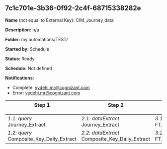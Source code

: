 ## 7c1c701e-3b36-0f92-2c4f-68715338282e

**Name** (not equal to External Key)**:** CIM_Journey_data

**Description:** n/a

**Folder:** my automations/TEST/

**Started by:** Schedule

**Status:** Ready

**Schedule:** Not defined

**Notifications:**

* Complete: vydehi.mr@cognizant.com
* Error: vydehi.mr@cognizant.com

| Step 1<br>_<small>-</small>_ | Step 2<br>_<small>-</small>_ | Step 3<br>_<small>-</small>_ |
| --- | --- | --- |
| _1.1: query_<br>Journey_Extract | _2.1: dataExtract_<br>Journey_Extract | _3.1: fileTransfer_<br>FT_Journey |
| _1.2: query_<br>Composite_Key_Daily_Extract | _2.2: dataExtract_<br>Composite_Key_Daily_Extract | _3.2: fileTransfer_<br>FT_CompositeKey |
